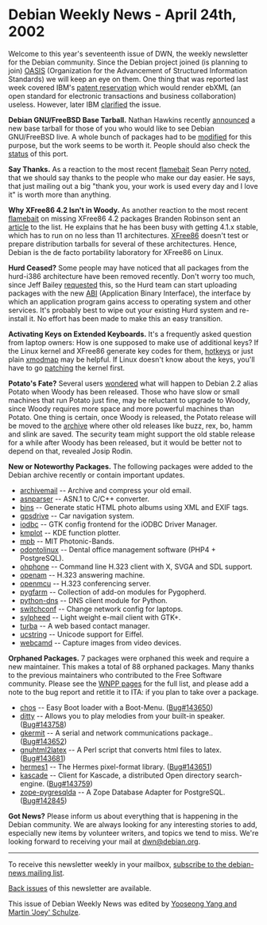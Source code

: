 
Debian Weekly News - April 24th, 2002
=====================================


Welcome to this year's seventeenth issue of DWN, the weekly newsletter for
the Debian community. Since the Debian project joined (is planning to join) [OASIS](http://www.oasis-open.org/) (Organization for the Advancement
of Structured Information Standards) we will keep an eye on them. One thing
that was reported last week covered IBM's [patent
reservation](http://lists.oasis-open.org/archives/ebxml-cppa/200203/msg00155.html) which would render ebXML (an open standard for electronic
transactions and business collaboration) useless. However, later IBM [clarified](http://lists.ebxml.org/archives/ebxml/200204/msg00004.html)
the issue.


**Debian GNU/FreeBSD Base Tarball.** Nathan Hawkins recently
[announced](https://lists.debian.org/debian-bsd-0204/msg00021.html)
a new base tarball for those of you who would like to see Debian GNU/FreeBSD
live. A whole bunch of packages had to be [modified](https://people.debian.org/~utsl/freebsd-i386/patched/) for
this purpose, but the work seems to be worth it. People should also check the
[status](https://people.debian.org/~utsl/freebsd-i386/status.html)
of this port.


**Say Thanks.** As a reaction to the most recent [flamebait](https://lists.debian.org/debian-devel-0204/msg01289.html)
Sean Perry [noted](https://lists.debian.org/debian-devel-0204/msg01316.html), that we should say thanks to the people who make our day easier.
He says, that just mailing out a big "thank you, your work is used every day
and I love it" is worth more than anything.


**Why XFree86 4.2 Isn't in Woody.** As another reaction to the
most recent [flamebait](https://lists.debian.org/debian-devel-0204/msg01289.html) on missing XFree86 4.2 packages Branden Robinson sent an [article](https://lists.debian.org/debian-devel-0204/msg01343.html) to
the list. He explains that he has been busy with getting 4.1.x stable, which
has to run on no less than 11 architectures. [XFree86](http://www.xfree86.org/) doesn't test or prepare
distribution tarballs for several of these architectures. Hence, Debian is
the de facto portability laboratory for XFree86 on Linux.


**Hurd Ceased?** Some people may have noticed that all
packages from the hurd-i386 architecture have been removed recently. Don't
worry too much, since Jeff Bailey [requested](https://lists.debian.org/debian-hurd-0204/msg00096.html)
this, so the Hurd team can start uploading packages with the new [ABI](https://foldoc.org/ABI) (Application
Binary Interface), the interface by which an application program gains access
to operating system and other services. It's probably best to wipe out your
existing Hurd system and re-install it. No effort has been made to make this
an easy transition.


**Activating Keys on Extended Keyboards.** It's a frequently
asked question from laptop owners: How is one supposed to make use of
additional keys? If the Linux kernel and XFree86 generate key codes for them,
[hotkeys](https://lists.debian.org/debian-laptop-0204/msg00369.html)
or just plain [xmodmap](https://lists.debian.org/debian-laptop-0204/msg00376.html)
may be helpful. If Linux doesn't know about the keys, you'll have to go [patching](http://fake.by-infonet.de/laptop/) the kernel first.


**Potato's Fate?** Several users [wondered](https://www.debian.org/News/weekly/oldurl?http://debianplanet.org/article.php?sid=646) what will
happen to Debian 2.2 alias Potato when Woody has been released. Those who
have slow or small machines that run Potato just fine, may be reluctant to
upgrade to Woody, since Woody requires more space and more powerful machines
than Potato. One thing is certain, once Woody is released, the Potato release
will be moved to the [archive](ftp://archive.debian.org/debian-archive/dists/) where other
old releases like buzz, rex, bo, hamm and slink are saved. The security team
might support the old stable release for a while after Woody has been
released, but it would be better not to depend on that, revealed Josip Rodin.


**New or Noteworthy Packages.** The following packages were
added to the Debian archive recently or contain important updates.


* [archivemail](https://packages.debian.org/unstable/mail/archivemail)
 -- Archive and compress your old email.
* [asnparser](https://packages.debian.org/unstable/devel/asnparser)
 -- ASN.1 to C/C++ converter.
* [bins](https://packages.debian.org/unstable/web/bins)
 -- Generate static HTML photo albums using XML and EXIF tags.
* [gpsdrive](https://packages.debian.org/unstable/utils/gpsdrive)
 -- Car navigation system.
* [iodbc](https://packages.debian.org/unstable/misc/iodbc)
 -- GTK config frontend for the iODBC Driver Manager.
* [kmplot](https://packages.debian.org/unstable/math/kmplot)
 -- KDE function plotter.
* [mpb](https://packages.debian.org/unstable/science/mpb)
 -- MIT Photonic-Bands.
* [odontolinux](https://packages.debian.org/unstable/web/odontolinux)
 -- Dental office management software (PHP4 + PostgreSQL).
* [ohphone](https://packages.debian.org/unstable/comm/ohphone)
 -- Command line H.323 client with X, SVGA and SDL support.
* [openam](https://packages.debian.org/unstable/comm/openam)
 -- H.323 answering machine.
* [openmcu](https://packages.debian.org/unstable/comm/openmcu)
 -- H.323 conferencing server.
* [pygfarm](https://packages.debian.org/unstable/net/pygfarm)
 -- Collection of add-on modules for Pygopherd.
* [python-dns](https://packages.debian.org/unstable/interpreters/python-dns)
 -- DNS client module for Python.
* [switchconf](https://packages.debian.org/unstable/utils/switchconf)
 -- Change network config for laptops.
* [sylpheed](https://packages.debian.org/unstable/mail/sylpheed)
 -- Light weight e-mail client with GTK+.
* [turba](https://packages.debian.org/unstable/web/turba)
 -- A web based contact manager.
* [ucstring](https://packages.debian.org/unstable/libs/ucstring)
 -- Unicode support for Eiffel.
* [webcamd](https://packages.debian.org/unstable/net/webcamd)
 -- Capture images from video devices.


**Orphaned Packages.** 7 packages were orphaned this week and
require a new maintainer. This makes a total of 88 orphaned packages. Many
thanks to the previous maintainers who contributed to the Free Software
community. Please see the [WNPP pages](https://www.debian.org/devel/wnpp/) for
the full list, and please add a note to the bug report and retitle it to ITA:
if you plan to take over a package.


* [chos](https://packages.debian.org/unstable/admin/chos)
 -- Easy Boot loader with a Boot-Menu.
 ([Bug#143650](https://bugs.debian.org/143650))
* [ditty](https://packages.debian.org/unstable/games/ditty)
 -- Allows you to play melodies from your built-in speaker.
 ([Bug#143758](https://bugs.debian.org/143758))
* [gkermit](https://packages.debian.org/unstable/comm/gkermit)
 -- A serial and network communications package..
 ([Bug#143652](https://bugs.debian.org/143652))
* [gnuhtml2latex](https://packages.debian.org/unstable/text/gnuhtml2latex)
 -- A Perl script that converts html files to latex.
 ([Bug#143681](https://bugs.debian.org/143681))
* [hermes1](https://packages.debian.org/unstable/libs/hermes1)
 -- The Hermes pixel-format library.
 ([Bug#143651](https://bugs.debian.org/143651))
* [kascade](https://packages.debian.org/unstable/net/kascade)
 -- Client for Kascade, a distributed Open directory search-engine.
 ([Bug#143759](https://bugs.debian.org/143759))
* [zope-pygresqlda](https://packages.debian.org/stable/web/zope-pygresqlda)
 -- A Zope Database Adapter for PostgreSQL.
 ([Bug#142845](https://bugs.debian.org/142845))


**Got News?** Please inform us about everything that is
happening in the Debian community. We are always looking for any interesting
stories to add, especially new items by volunteer writers, and topics we tend
to miss. We're looking forward to receiving your mail at [dwn@debian.org](mailto:dwn@debian.org).




---



 To receive this newsletter weekly in your mailbox, [subscribe to the debian-news mailing list](https://lists.debian.org/debian-news/).



[Back issues](https://www.debian.org/News/weekly/) of this newsletter are available.



This issue of Debian Weekly News was edited by [Yooseong Yang and Martin 'Joey' Schulze](mailto:dwn@debian.org).




